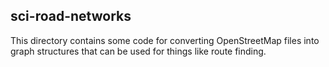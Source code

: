 ## sci-road-networks

This directory contains some code for converting OpenStreetMap files into
graph structures that can be used for things like route finding.

